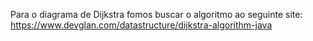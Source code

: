 Para o diagrama de Dijkstra fomos buscar o algoritmo ao seguinte site: https://www.devglan.com/datastructure/dijkstra-algorithm-java
